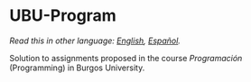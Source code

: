 # UBU-Program
*Read this in other language: [English](https://github.com/rorik/UBU-Program/tree/master), [Español](https://github.com/rorik/UBU-Program/tree/master-es).*

Solution to assignments proposed in the course *Programación* (Programming) in Burgos University.
